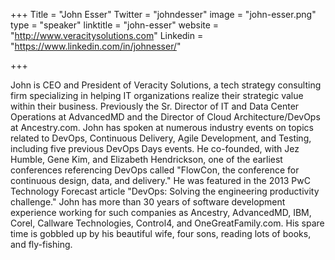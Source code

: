 +++
Title = "John Esser"
Twitter = "johndesser"
image = "john-esser.png"
type = "speaker"
linktitle = "john-esser"
website = "http://www.veracitysolutions.com"
Linkedin = "https://www.linkedin.com/in/johnesser/"

+++

John is CEO and President of Veracity Solutions, a tech strategy
consulting firm specializing in helping IT organizations realize their
strategic value within their business. Previously the Sr. Director of IT
and Data Center Operations at AdvancedMD and the Director of Cloud
Architecture/DevOps at Ancestry.com. John has spoken at numerous
industry events on topics related to DevOps, Continuous Delivery, Agile
Development, and Testing, including five previous DevOps Days events. He
co-founded, with Jez Humble, Gene Kim, and Elizabeth Hendrickson, one of
the earliest conferences referencing DevOps called "FlowCon, the
conference for continuous design, data, and delivery." He was featured
in the 2013 PwC Technology Forecast article "DevOps: Solving the
engineering productivity challenge." John has more than 30 years of
software development experience working for such companies as Ancestry,
AdvancedMD, IBM, Corel, Callware Technologies, Control4, and
OneGreatFamily.com. His spare time is gobbled up by his beautiful wife,
four sons, reading lots of books, and fly-fishing.
